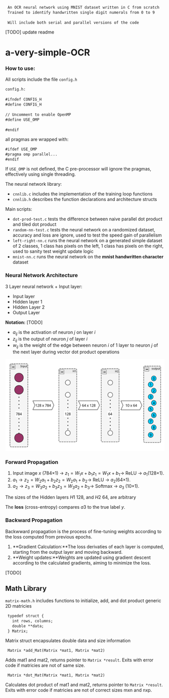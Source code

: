 ```
 An OCR neural network using MNIST dataset written in C from scratch
 Trained to identify handwritten single digit numerals from 0 to 9

 Will include both serial and parallel versions of the code
```

\[TODO] update readme

# a-very-simple-OCR


### How to use:

All scripts include the file `config.h`
```
config.h:

#ifndef CONFIG_H
#define CONFIG_H

// Uncomment to enable OpenMP
#define USE_OMP

#endif
```

all pragmas are wrapped with:
```
#ifdef USE_OMP
#pragma omp parallel...
#endif
```

If `USE_OMP` is not defined, the C pre-processor will ignore the pragmas, effectively using single threading.

The neural network library:

- `cnnlib.c` includes the implementation of the training loop functions
- `cnnlib.h` describes the function declarations and architecture structs


Main scripts:
- `dot-prod-test.c` tests the difference between naive parallel dot product and tiled dot product
- `random-nn-test.c` tests the neural network on a randomized dataset, accuracy and loss are ignore, used to test the speed gain of parallelism
- `left-right-nn.c` runs the neural network on a generated simple dataset of 2 classes, 1 class has pixels on the left, 1 class has pixels on the right, used to sanity test weight update logic
- `mnist-nn.c` runs the neural network on the **mnist handwritten character** dataset


### Neural Network Architecture

3 Layer neural network + Input layer:
 - Input layer
 - Hidden layer 1
 - Hidden Layer 2
 - Output Layer

**Notation:** \[TODO]
- $a_{ij}$ is the activation of neuron $j$ on layer $i$
- $z_{ij}$ is the output of neuron $j$ of layer $i$
- $w_{ij}$ is the weight of the edge between neuron $i$ of 1 layer to neuron $j$ of the next layer during vector dot product operations

![Neural Network Architecture](imgs/nn-arch.png)

### Forward Propagation

1. Input image $x$ (784×1) → $z_1=W_1x+b_1z_1​=W_1​x+b_1$​ → ReLU → $a_1$​ (128×1).
2. $a_1 → z_2=W_2a_1+b_2z_2=W_2​a_1​+b_2$​ → ReLU → $a_2$​ (64×1).
3. $a_2​ → z_3=W_3a_2+b_3z_3​=W_3​a_2​+b_3​$ → Softmax → $a_3$ (10×1).    

The sizes of the Hidden layers $H1$ 128, and $H2$ 64, are arbitrary 

The **loss** (cross-entropy) compares $a3$ to the true label $y$.

### Backward Propagation
Backwward propagation is the process of fine-tuning weights according to the loss computed from previous epochs.
1. **Gradient Calculation:**The loss derivaties of each layer is computed, starting from the output layer and moving backward.
2. **Weight updates:**Weights are updated using gradient descent according to the calculated gradients, aiming to minimize the loss.

\[TODO]


## Math Library

`matrix-math.h` includes functions to initialize, add, and dot product generic 2D matricies


```
 typedef struct {
   int rows, columns;
   double **data;
 } Matrix;
```
Matrix struct encapsulates double data and size information

```
 Matrix *add_Mat(Matrix *mat1, Matrix *mat2)
```
Adds mat1 and mat2, returns pointer to `Matrix *result`.
Exits with error code if matricies are not of same size.

```
 Matrix *dot_Mat(Matrix *mat1, Matrix *mat2)
```
Calculates dot product of mat1 and mat2, returns pointer to `Matrix *result`.
Exits with error code if matricies are not of correct sizes mxn and nxp.
